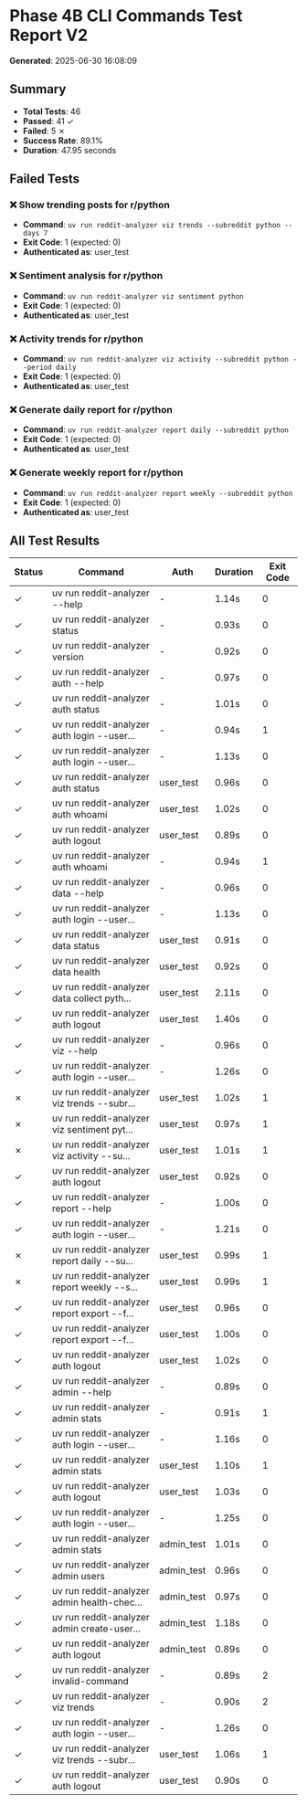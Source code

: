 # Phase 4B CLI Commands Test Report V2

**Generated**: 2025-06-30 16:08:09

## Summary

- **Total Tests**: 46
- **Passed**: 41 ✓
- **Failed**: 5 ✗
- **Success Rate**: 89.1%
- **Duration**: 47.95 seconds

## Failed Tests

### ❌ Show trending posts for r/python
- **Command**: `uv run reddit-analyzer viz trends --subreddit python --days 7`
- **Exit Code**: 1 (expected: 0)
- **Authenticated as**: user_test

### ❌ Sentiment analysis for r/python
- **Command**: `uv run reddit-analyzer viz sentiment python`
- **Exit Code**: 1 (expected: 0)
- **Authenticated as**: user_test

### ❌ Activity trends for r/python
- **Command**: `uv run reddit-analyzer viz activity --subreddit python --period daily`
- **Exit Code**: 1 (expected: 0)
- **Authenticated as**: user_test

### ❌ Generate daily report for r/python
- **Command**: `uv run reddit-analyzer report daily --subreddit python`
- **Exit Code**: 1 (expected: 0)
- **Authenticated as**: user_test

### ❌ Generate weekly report for r/python
- **Command**: `uv run reddit-analyzer report weekly --subreddit python`
- **Exit Code**: 1 (expected: 0)
- **Authenticated as**: user_test

## All Test Results

| Status | Command | Auth | Duration | Exit Code |
|--------|---------|------|----------|----------|
| ✓ | uv run reddit-analyzer --help | - | 1.14s | 0 |
| ✓ | uv run reddit-analyzer status | - | 0.93s | 0 |
| ✓ | uv run reddit-analyzer version | - | 0.92s | 0 |
| ✓ | uv run reddit-analyzer auth --help | - | 0.97s | 0 |
| ✓ | uv run reddit-analyzer auth status | - | 1.01s | 0 |
| ✓ | uv run reddit-analyzer auth login --user... | - | 0.94s | 1 |
| ✓ | uv run reddit-analyzer auth login --user... | - | 1.13s | 0 |
| ✓ | uv run reddit-analyzer auth status | user_test | 0.96s | 0 |
| ✓ | uv run reddit-analyzer auth whoami | user_test | 1.02s | 0 |
| ✓ | uv run reddit-analyzer auth logout | user_test | 0.89s | 0 |
| ✓ | uv run reddit-analyzer auth whoami | - | 0.94s | 1 |
| ✓ | uv run reddit-analyzer data --help | - | 0.96s | 0 |
| ✓ | uv run reddit-analyzer auth login --user... | - | 1.13s | 0 |
| ✓ | uv run reddit-analyzer data status | user_test | 0.91s | 0 |
| ✓ | uv run reddit-analyzer data health | user_test | 0.92s | 0 |
| ✓ | uv run reddit-analyzer data collect pyth... | user_test | 2.11s | 0 |
| ✓ | uv run reddit-analyzer auth logout | user_test | 1.40s | 0 |
| ✓ | uv run reddit-analyzer viz --help | - | 0.96s | 0 |
| ✓ | uv run reddit-analyzer auth login --user... | - | 1.26s | 0 |
| ✗ | uv run reddit-analyzer viz trends --subr... | user_test | 1.02s | 1 |
| ✗ | uv run reddit-analyzer viz sentiment pyt... | user_test | 0.97s | 1 |
| ✗ | uv run reddit-analyzer viz activity --su... | user_test | 1.01s | 1 |
| ✓ | uv run reddit-analyzer auth logout | user_test | 0.92s | 0 |
| ✓ | uv run reddit-analyzer report --help | - | 1.00s | 0 |
| ✓ | uv run reddit-analyzer auth login --user... | - | 1.21s | 0 |
| ✗ | uv run reddit-analyzer report daily --su... | user_test | 0.99s | 1 |
| ✗ | uv run reddit-analyzer report weekly --s... | user_test | 0.99s | 1 |
| ✓ | uv run reddit-analyzer report export --f... | user_test | 0.96s | 0 |
| ✓ | uv run reddit-analyzer report export --f... | user_test | 1.00s | 0 |
| ✓ | uv run reddit-analyzer auth logout | user_test | 1.02s | 0 |
| ✓ | uv run reddit-analyzer admin --help | - | 0.89s | 0 |
| ✓ | uv run reddit-analyzer admin stats | - | 0.91s | 1 |
| ✓ | uv run reddit-analyzer auth login --user... | - | 1.16s | 0 |
| ✓ | uv run reddit-analyzer admin stats | user_test | 1.10s | 1 |
| ✓ | uv run reddit-analyzer auth logout | user_test | 1.03s | 0 |
| ✓ | uv run reddit-analyzer auth login --user... | - | 1.25s | 0 |
| ✓ | uv run reddit-analyzer admin stats | admin_test | 1.01s | 0 |
| ✓ | uv run reddit-analyzer admin users | admin_test | 0.96s | 0 |
| ✓ | uv run reddit-analyzer admin health-chec... | admin_test | 0.97s | 0 |
| ✓ | uv run reddit-analyzer admin create-user... | admin_test | 1.18s | 0 |
| ✓ | uv run reddit-analyzer auth logout | admin_test | 0.89s | 0 |
| ✓ | uv run reddit-analyzer invalid-command | - | 0.89s | 2 |
| ✓ | uv run reddit-analyzer viz trends | - | 0.90s | 2 |
| ✓ | uv run reddit-analyzer auth login --user... | - | 1.26s | 0 |
| ✓ | uv run reddit-analyzer viz trends --subr... | user_test | 1.06s | 1 |
| ✓ | uv run reddit-analyzer auth logout | user_test | 0.90s | 0 |
